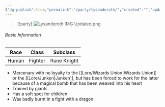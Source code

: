 ```yaml
---
{"dg-publish":true,"permalink":"/party/lysanderoth/","created":"","updated":""}
---
```




> [!party]
> ![Lysanderoth IMG Updated.png](/img/user/z_Assets/Lysanderoth%20IMG%20Updated.png)

###### Basic Information
| **Race** | **Class** | **Subclass** |
| -------- | --------- | ------------ |
| Human    | Fighter   | Rune Knight  |


- Mercenary with no loyalty to the [[Lore/Wizards Union\|Wizards Union]] or the [[Lore/Junken\|Junken]], but has been forced to work for the latter because of a magical bomb that has been weaved into his heart 
- Trained by giants 
- Has a soft spot for children
- Was badly burnt in a fight with a dragon